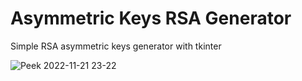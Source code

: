 # Asymmetric Keys RSA Generator
Simple RSA asymmetric keys generator with tkinter 

![Peek 2022-11-21 23-22](https://user-images.githubusercontent.com/57488928/203152174-3e64e201-3505-4e77-8c71-bcf329bc15cb.gif)
